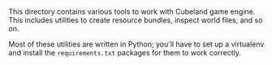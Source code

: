 This directory contains various tools to work with Cubeland game engine. This includes utilities to create resource bundles, inspect world files, and so on.

Most of these utilities are written in Python; you'll have to set up a virtualenv and install the `requirements.txt` packages for them to work correctly.
